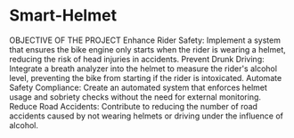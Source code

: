 # Smart-Helmet
OBJECTIVE OF THE PROJECT
Enhance Rider Safety: Implement a system that ensures the bike engine only starts
when the rider is wearing a helmet, reducing the risk of head injuries in accidents.
Prevent Drunk Driving: Integrate a breath analyzer into the helmet to measure the
rider's alcohol level, preventing the bike from starting if the rider is intoxicated.
Automate Safety Compliance: Create an automated system that enforces helmet
usage and sobriety checks without the need for external monitoring.
Reduce Road Accidents: Contribute to reducing the number of road accidents caused
by not wearing helmets or driving under the influence of alcohol.
